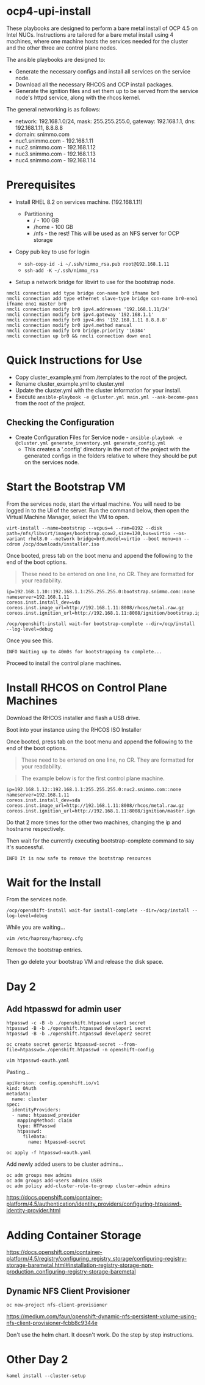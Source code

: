 # ocp4-upi-install

These playbooks are designed to perform a bare metal install of OCP 4.5 on Intel NUCs. Instructions are tailored for a bare metal install using 4 machines, where one machine hosts the services needed for the cluster and the other three are control plane nodes. 

The ansible playbooks are designed to:
- Generate the necessary configs and install all services on the service node. 
- Download all the necessary RHCOS and OCP install packages.
- Generate the ignition files and set them up to be served from the service node's httpd service, along with the rhcos kernel.

The general networking is as follows:

- network: 192.168.1.0/24, mask: 255.255.255.0, gateway: 192.168.1.1, dns: 192.168.1.11, 8.8.8.8
- domain: snimmo.com
- nuc1.snimmo.com - 192.168.1.11
- nuc2.snimmo.com - 192.168.1.12
- nuc3.snimmo.com - 192.168.1.13
- nuc4.snimmo.com - 192.168.1.14

# Prerequisites

- Install RHEL 8.2 on services machine. (192.168.1.11)
    - Partitioning
        - / - 100 GB
        - /home - 100 GB
        - /nfs - the rest! This will be used as an NFS server for OCP storage
- Copy pub key to use for login
    - `ssh-copy-id -i ~/.ssh/nimmo_rsa.pub root@192.168.1.11`
    - `ssh-add -K ~/.ssh/nimmo_rsa`

- Setup a network bridge for libvirt to use for the bootstrap node.
```
nmcli connection add type bridge con-name br0 ifname br0
nmcli connection add type ethernet slave-type bridge con-name br0-eno1 ifname eno1 master br0
nmcli connection modify br0 ipv4.addresses '192.168.1.11/24'
nmcli connection modify br0 ipv4.gateway '192.168.1.1'
nmcli connection modify br0 ipv4.dns '192.168.1.11 8.8.8.8'
nmcli connection modify br0 ipv4.method manual
nmcli connection modify br0 bridge.priority '16384'
nmcli connection up br0 && nmcli connection down eno1
```

# Quick Instructions for Use

- Copy cluster_example.yml from /templates to the root of the project.
- Rename cluster_example.yml to cluster.yml
- Update the cluster.yml with the cluster information for your install.
- Execute `ansible-playbook -e @cluster.yml main.yml --ask-become-pass` from the root of the project.

## Checking the Configuration

- Create Configuration Files for Service node - `ansible-playbook -e @cluster.yml generate_inventory.yml generate_config.yml`
    - This creates a '.config' directory in the root of the project with the generated configs in the folders relative to where they should be put on the services node.

# Start the Bootstrap VM

From the services node, start the virtual machine. You will need to be logged in to the UI of the server. Run the command below, then open the Virtual Machine Manager, select the VM to open. 

`virt-install --name=bootstrap --vcpus=4 --ram=8192 --disk path=/nfs/libvirt/images/bootstrap.qcow2,size=120,bus=virtio --os-variant rhel8.0 --network bridge=br0,model=virtio --boot menu=on --cdrom /ocp/downloads/installer.iso`

Once booted, press tab on the boot menu and append the following to the end of the boot options. 

> These need to be entered on one line, no CR. They are formatted for your readability. 

```
ip=192.168.1.10::192.168.1.1:255.255.255.0:bootstrap.snimmo.com::none
nameserver=192.168.1.11 
coreos.inst.install_dev=vda 
coreos.inst.image_url=http://192.168.1.11:8008/rhcos/metal.raw.gz
coreos.inst.ignition_url=http://192.168.1.11:8008/ignition/bootstrap.ign
```

`/ocp/openshift-install wait-for bootstrap-complete --dir=/ocp/install --log-level=debug`

Once you see this.

`INFO Waiting up to 40m0s for bootstrapping to complete...`

Proceed to install the control plane machines. 

# Install RHCOS on Control Plane Machines

Download the RHCOS installer and flash a USB drive. 

Boot into your instance using the RHCOS ISO Installer

Once booted, press tab on the boot menu and append the following to the end of the boot options. 

> These need to be entered on one line, no CR. They are formatted for your readability. 

> The example below is for the first control plane machine.

```
ip=192.168.1.12::192.168.1.1:255.255.255.0:nuc2.snimmo.com::none
nameserver=192.168.1.11 
coreos.inst.install_dev=sda 
coreos.inst.image_url=http://192.168.1.11:8008/rhcos/metal.raw.gz
coreos.inst.ignition_url=http://192.168.1.11:8008/ignition/master.ign
```

Do that 2 more times for the other two machines, changing the ip and hostname respectively. 

Then wait for the currently executing bootstrap-complete command to say it's successful.

`INFO It is now safe to remove the bootstrap resources`

# Wait for the Install

From the services node.

`/ocp/openshift-install wait-for install-complete --dir=/ocp/install --log-level=debug`

While you are waiting...

`vim /etc/haproxy/haproxy.cfg`

Remove the bootstrap entries. 

Then go delete your bootstrap VM and release the disk space. 

# Day 2

## Add htpasswd for admin user

```
htpasswd -c -B -b ./openshift.htpasswd user1 secret
htpasswd -B -b ./openshift.htpasswd developer1 secret
htpasswd -B -b ./openshift.htpasswd developer2 secret
```
```
oc create secret generic htpasswd-secret --from-file=htpasswd=./openshift.htpasswd -n openshift-config
```
```
vim htpasswd-oauth.yaml
```
Pasting...
```
apiVersion: config.openshift.io/v1
kind: OAuth
metadata:
  name: cluster
spec:
  identityProviders:
  - name: htpasswd_provider 
    mappingMethod: claim 
    type: HTPasswd
    htpasswd:
      fileData:
        name: htpasswd-secret
```

```
oc apply -f htpasswd-oauth.yaml
```
Add newly added users to be cluster admins...
```
oc adm groups new admins
oc adm groups add-users admins USER
oc adm policy add-cluster-role-to-group cluster-admin admins
```

https://docs.openshift.com/container-platform/4.5/authentication/identity_providers/configuring-htpasswd-identity-provider.html

# Adding Container Storage

https://docs.openshift.com/container-platform/4.5/registry/configuring_registry_storage/configuring-registry-storage-baremetal.html#installation-registry-storage-non-production_configuring-registry-storage-baremetal


## Dynamic NFS Client Provisioner

```
oc new-project nfs-client-provisioner
```

https://medium.com/faun/openshift-dynamic-nfs-persistent-volume-using-nfs-client-provisioner-fcbb8c9344e

Don't use the helm chart. It doesn't work. Do the step by step instructions. 

# Other Day 2

`kamel install --cluster-setup`




